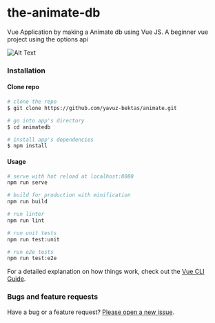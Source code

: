 # the-animate-db
Vue Application by making a Animate db using Vue JS. A beginner vue project using the options api

![Alt Text](https://media.giphy.com/media/ofqLQEaeWRTKk1z29s/giphy.gif?cid=790b7611fff247bc66025d6b4cf1e6cf5ff04db853bbd037&rid=giphy.gif&ct=g)



### Installation

#### Clone repo

``` bash
# clone the repo
$ git clone https://github.com/yavuz-bektas/animate.git

# go into app's directory
$ cd animatedb

# install app's dependencies
$ npm install
```

#### Usage

``` bash
# serve with hot reload at localhost:8080
npm run serve

# build for production with minification
npm run build

# run linter
npm run lint

# run unit tests
npm run test:unit

# run e2e tests
npm run test:e2e

```

For a detailed explanation on how things work, check out the [Vue CLI Guide](https://cli.vuejs.org/guide/).


### Bugs and feature requests

Have a bug or a feature request? [Please open a new issue](https://github.com/yavuz-bektas/animate/issues).
